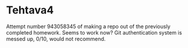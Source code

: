 # Tehtava4
Attempt number 943058345 of making a repo out of the previously completed homework. Seems to work now? Git authentication system is messed up, 0/10, would not recommend.
